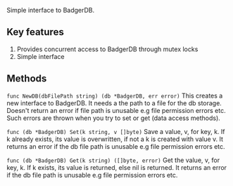 Simple interface to BadgerDB.

## Key features
1. Provides concurrent access to BadgerDB through mutex locks
2. Simple interface

## Methods
`func NewDB(dbFilePath string) (db *BadgerDB, err error)`
This creates a new interface to BadgerDB. It needs a the path to a file for the db storage. Doesn't return an error if file path is unusable e.g file permission errors etc. Such errors are thrown when you try to set or get (data access methods).

`func (db *BadgerDB) Set(k string, v []byte)`
Save a value, v, for key, k. If k already exists, its value is overwritten, if not a k is created with value v. It returns an error if the db file path is unusable e.g file permission errors etc.

`func (db *BadgerDB) Get(k string) ([]byte, error)`
Get the value, v, for key, k. If k exists, its value is returned, else nil is returned. It returns an error if the db file path is unusable e.g file permission errors etc.
